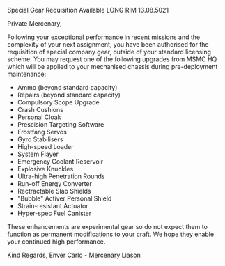 Special Gear Requisition Available
LONG RIM
13.08.5021

Private Mercenary,

Following your exceptional performance in recent missions and the complexity of your next assignment, you have been authorised for the requisition of special company gear, outside of your standard licensing scheme.
You may request one of the following upgrades from MSMC HQ which will be applied to your mechanised chassis during pre-deployment maintenance:
- Ammo (beyond standard capacity)
- Repairs (beyond standard capacity)
- Compulsory Scope Upgrade
- Crash Cushions
- Personal Cloak
- Prescision Targeting Software
- Frostfang Servos
- Gyro Stabilisers
- High-speed Loader
- System Flayer
- Emergency Coolant Reservoir
- Explosive Knuckles
- Ultra-high Penetration Rounds
- Run-off Energy Converter
- Rectractable Slab Shields
- "Bubble" Activer Personal Shield
- Strain-resistant Actuator
- Hyper-spec Fuel Canister

These enhancements are experimental gear so do not expect them to function as permanent modifications to your craft. We hope they enable your continued high performance.

Kind Regards, Enver Carlo - Mercenary Liason